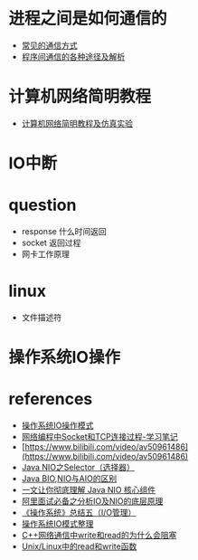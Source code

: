 # 进程之间是如何通信的
- [常见的通信方式](https://www.cnblogs.com/LUO77/p/5816326.html)
- [程序间通信的各种途径及解析](https://www.cnblogs.com/wskaihd/archive/2009/07/22/1528471.html)

# 计算机网络简明教程
- [计算机网络简明教程及仿真实验](https://www.bilibili.com/video/av34135819/?p=5)


# IO中断


# question
- response 什么时间返回
- socket 返回过程
- 网卡工作原理


# linux
- 文件描述符

# 操作系统IO操作

# references
- [操作系统IO操作模式](https://blog.csdn.net/u012474535/article/details/80733118)
- [网络编程中Socket和TCP连接过程-学习笔记](https://blog.csdn.net/la745739773/article/details/91385275)
- [https://www.bilibili.com/video/av50961486](https://www.bilibili.com/video/av50961486)
- [Java NIO之Selector（选择器）](https://www.cnblogs.com/snailclimb/p/9086334.html)
- [Java BIO,NIO与AIO的区别](https://www.cnblogs.com/barrywxx/p/8430790.html)
- [一文让你彻底理解 Java NIO 核心组件](https://blog.csdn.net/javaxuexi123/article/details/81910644)
- [阿里面试必备之分析IO及NIO的底层原理](https://www.bilibili.com/video/av23594034/?spm_id_from=333.788.b_7265636f5f6c697374.4)
- [《操作系统》总结五（I/O管理）](https://blog.csdn.net/bigpudding24/article/details/48901473#t3)
- [操作系统IO模式整理](https://juejin.im/entry/5a72d7f36fb9a01ca8724e36)
- [C++网络通信中write和read的为什么会阻塞](https://blog.csdn.net/bian_qing_quan11/article/details/77853701)
- [Unix/Linux中的read和write函数](https://www.cnblogs.com/xiehongfeng100/p/4619451.html)